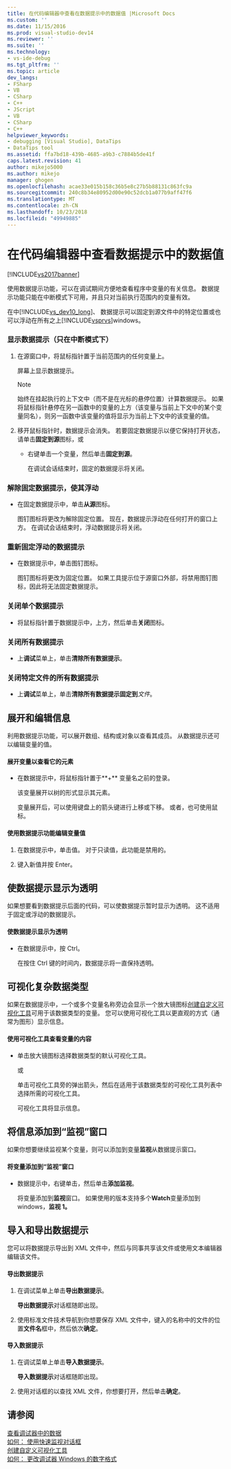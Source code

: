 ```yaml
---
title: 在代码编辑器中查看在数据提示中的数据值 |Microsoft Docs
ms.custom: ''
ms.date: 11/15/2016
ms.prod: visual-studio-dev14
ms.reviewer: ''
ms.suite: ''
ms.technology:
- vs-ide-debug
ms.tgt_pltfrm: ''
ms.topic: article
dev_langs:
- FSharp
- VB
- CSharp
- C++
- JScript
- VB
- CSharp
- C++
helpviewer_keywords:
- debugging [Visual Studio], DataTips
- DataTips tool
ms.assetid: ffa7bd18-439b-4685-a9b3-c7884b5de41f
caps.latest.revision: 41
author: mikejo5000
ms.author: mikejo
manager: ghogen
ms.openlocfilehash: acae33e015b158c36b5e8c27b5b88131c863fc9a
ms.sourcegitcommit: 240c8b34e80952d00e90c52dcb1a077b9aff47f6
ms.translationtype: MT
ms.contentlocale: zh-CN
ms.lasthandoff: 10/23/2018
ms.locfileid: "49949885"
---
```

# <a name="view-data-values-in-data-tips--in-the-code-editor"></a>在代码编辑器中查看数据提示中的数据值
[!INCLUDE[vs2017banner](../includes/vs2017banner.md)]

使用数据提示功能，可以在调试期间方便地查看程序中变量的有关信息。 数据提示功能只能在中断模式下可用，并且只对当前执行范围内的变量有效。  
  
 在中[!INCLUDE[vs_dev10_long](../includes/vs-dev10-long-md.md)]、 数据提示可以固定到源文件中的特定位置或也可以浮动在所有之上[!INCLUDE[vsprvs](../includes/vsprvs-md.md)]windows。  
  
### <a name="to-display-a-datatip-in-break-mode-only"></a>显示数据提示（只在中断模式下）  
  
1. 在源窗口中，将鼠标指针置于当前范围内的任何变量上。  
  
    屏幕上显示数据提示。  
  
   > [!NOTE]
   >  始终在挂起执行的上下文中（而不是在光标的悬停位置）计算数据提示。 如果将鼠标指针悬停在另一函数中的变量的上方（该变量与当前上下文中的某个变量同名），则另一函数中该变量的值将显示为当前上下文中的该变量的值。  
  
2. 移开鼠标指针时，数据提示会消失。 若要固定数据提示以便它保持打开状态，请单击**固定到源**图标，或  
  
   - 右键单击一个变量，然后单击**固定到源**。  
  
     在调试会话结束时，固定的数据提示将关闭。  
  
### <a name="to-unpin-a-datatip-and-make-it-float"></a>解除固定数据提示，使其浮动  
  
-   在固定数据提示中，单击**从源**图标。  
  
     图钉图标将更改为解除固定位置。 现在，数据提示浮动在任何打开的窗口上方。 在调试会话结束时，浮动数据提示将关闭。  
  
### <a name="to-repin-a-floating-datatip"></a>重新固定浮动的数据提示  
  
-   在数据提示中，单击图钉图标。  
  
     图钉图标将更改为固定位置。 如果工具提示位于源窗口外部，将禁用图钉图标，因此将无法固定数据提示。  
  
### <a name="to-close-a-datatip"></a>关闭单个数据提示  
  
-   将鼠标指针置于数据提示中，上方，然后单击**关闭**图标。  
  
### <a name="to-close-all-datatips"></a>关闭所有数据提示  
  
-   上**调试**菜单上，单击**清除所有数据提示**。  
  
### <a name="to-close-all-datatips-for-a-specific-file"></a>关闭特定文件的所有数据提示  
  
-   上**调试**菜单上，单击**清除所有数据提示固定到***文件*。  
  
## <a name="expanding-and-editing-information"></a>展开和编辑信息  
 利用数据提示功能，可以展开数组、结构或对象以查看其成员。 从数据提示还可以编辑变量的值。  
  
#### <a name="to-expand-a-variable-to-see-its-elements"></a>展开变量以查看它的元素  
  
-   在数据提示中，将鼠标指针置于**+** 变量名之前的登录。  
  
     该变量展开以树的形式显示其元素。  
  
     变量展开后，可以使用键盘上的箭头键进行上移或下移。 或者，也可使用鼠标。  
  
#### <a name="to-edit-the-value-of-a-variable-using-a-datatip"></a>使用数据提示功能编辑变量值  
  
1.  在数据提示中，单击值。 对于只读值，此功能是禁用的。  
  
2.  键入新值并按 Enter。  
  
## <a name="making-a-datatip-transparent"></a>使数据提示显示为透明  
 如果想要看到数据提示后面的代码，可以使数据提示暂时显示为透明。 这不适用于固定或浮动的数据提示。  
  
#### <a name="to-make-a-datatip-transparent"></a>使数据提示显示为透明  
  
-   在数据提示中，按 Ctrl。  
  
     在按住 Ctrl 键的时间内，数据提示将一直保持透明。  
  
## <a name="visualizing-complex-data-types"></a>可视化复杂数据类型  
 如果在数据提示中，一个或多个变量名称旁边会显示一个放大镜图标[创建自定义可视化工具](../debugger/create-custom-visualizers-of-data.md)可用于该数据类型的变量。 您可以使用可视化工具以更直观的方式（通常为图形）显示信息。  
  
#### <a name="to-view-the-contents-of-a-variable-using-a-visualizer"></a>使用可视化工具查看变量的内容  
  
-   单击放大镜图标选择数据类型的默认可视化工具。  
  
     或  
  
     单击可视化工具旁的弹出箭头，然后在适用于该数据类型的可视化工具列表中选择所需的可视化工具。  
  
     可视化工具将显示信息。  
  
## <a name="adding-information-to-a-watch-window"></a>将信息添加到“监视”窗口  
 如果你想要继续监视某个变量，则可以添加到变量**监视**从数据提示窗口。  
  
#### <a name="to-add-a-variable-to-the-watch-window"></a>将变量添加到“监视”窗口  
  
-   数据提示中，右键单击，然后单击**添加监视**。  
  
     将变量添加到**监视**窗口。 如果使用的版本支持多个**Watch**变量添加到 windows，**监视 1。**  
  
## <a name="importing-and-exporting-datatips"></a>导入和导出数据提示  
 您可以将数据提示导出到 XML 文件中，然后与同事共享该文件或使用文本编辑器编辑该文件。  
  
#### <a name="to-export-datatips"></a>导出数据提示  
  
1.  在调试菜单上单击**导出数据提示**。  
  
     **导出数据提示**对话框随即出现。  
  
2.  使用标准文件技术导航到你想要保存 XML 文件中，键入的名称中的文件的位置**文件名**框中，然后依次**确定**。  
  
#### <a name="to-import-datatips"></a>导入数据提示  
  
1.  在调试菜单上单击**导入数据提示**。  
  
     **导入数据提示**对话框随即出现。  
  
2.  使用对话框的以查找 XML 文件，你想要打开，然后单击**确定**。  
  
## <a name="see-also"></a>请参阅  
 [查看调试器中的数据](../debugger/viewing-data-in-the-debugger.md)   
 [如何： 使用快速监视对话框](http://msdn.microsoft.com/library/ffaee1dd-e5ce-4ef2-9401-d28329398867)   
 [创建自定义可视化工具](../debugger/create-custom-visualizers-of-data.md)   
 [如何： 更改调试器 Windows 的数字格式](http://msdn.microsoft.com/library/cd593847-a625-411d-a430-b798346ef18f)



